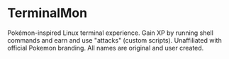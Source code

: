 # TerminalMon
Pokémon-inspired Linux terminal experience. Gain XP by running shell commands and earn and use "attacks" (custom scripts). Unaffiliated with official Pokemon branding. All names are original and user created.
